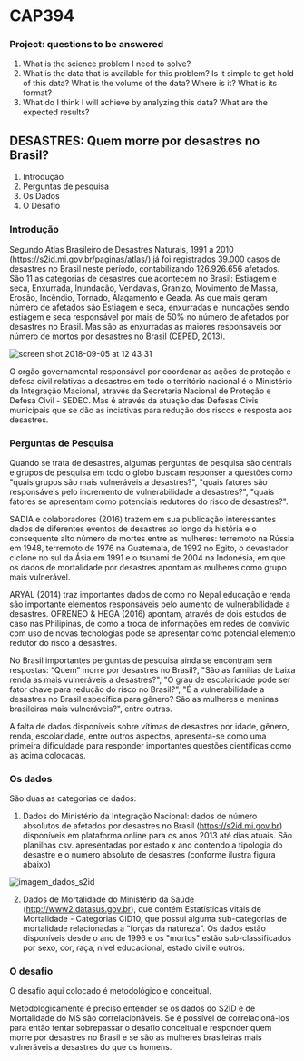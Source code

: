 # CAP394
### Project: questions to be answered

1. What is the science problem I need to solve?
2. What is the data that is available for this problem? Is it simple to get hold of this data? What is the volume of the data? Where is it? What is its format?
3. What do I think I will achieve by analyzing this data? What are the expected results?


## DESASTRES: Quem morre por desastres no Brasil?
1. Introdução
1. Perguntas de pesquisa
1. Os Dados
1. O Desafio

### Introdução
Segundo Atlas Brasileiro de Desastres Naturais, 1991 a 2010 (https://s2id.mi.gov.br/paginas/atlas/) já foi registrados 39.000 casos de desastres no Brasil neste período, contabilizando 126.926.656 afetados.
São 11 as categorias de desastres que acontecem no Brasil: Estiagem e seca, Enxurrada, Inundação, Vendavais, Granizo, Movimento de Massa, Erosão, Incêndio, Tornado, Alagamento e Geada. As que mais geram número de afetados são Estiagem e seca, enxurradas e inundações sendo estiagem e seca responsável por mais de 50% no número de afetados por desastres no Brasil. Mas são as enxurradas as maiores responsáveis por número de mortos por desastres no Brasil (CEPED, 2013).

![screen shot 2018-09-05 at 12 43 31](https://user-images.githubusercontent.com/42258127/45104925-804aae00-b109-11e8-9379-d117350fd317.png)

O orgão governamental responsável por coordenar as ações de proteção e defesa civil relativas a desastres em todo o território nacional é o Ministério da Integração Macional, através da Secretaria Nacional de Proteção e Defesa Civil - SEDEC. Mas é através da atuação das Defesas Civis municipais que se dão as inciativas para redução dos riscos e resposta aos desastres. 

### Perguntas de Pesquisa
Quando se trata de desastres, algumas perguntas de pesquisa são centrais e grupos de pesquisa em todo o globo buscam responser a questões como "quais grupos são mais vulneráveis a desastres?", "quais fatores são responsáveis pelo incremento de vulnerabilidade a desastres?", "quais fatores se apresentam como potenciais redutores do risco de desastres?".

SADIA e colaboradores (2016) trazem em sua publicação interessantes dados de diferentes eventos de desastres ao longo da história e o consequente alto número de mortes entre as mulheres: terremoto na Rússia em 1948, terremoto de 1976 na Guatemala, de 1992 no Egito, o devastador ciclone no sul da Ásia em 1991 e o tsunami de 2004 na Indonésia, em que os dados de mortalidade por desastres apontam as mulheres como grupo mais vulnerável.

ARYAL (2014) traz importantes dados de como no Nepal educação e renda são importante elementos responsáveis pelo aumento de vulnerabilidade a desastres. OFRENEO & HEGA (2016) apontam, através de dois estudos de caso nas Philipinas, de como a troca de informações em redes de convivio com uso de novas tecnologias pode se apresentar como potencial elemento redutor do risco a desastres.

No Brasil importantes perguntas de pesquisa ainda se encontram sem respostas: “Quem” morre por desastres no Brasil?, "São as familias de baixa renda as mais vulneráveis a desastres?", "O grau de escolaridade pode ser fator chave para redução do risco no Brasil?", "É a vulnerabilidade a desastres no Brasil específica para gênero? São as mulheres e meninas brasileiras mais vulneráveis?", entre outras.

A falta de dados disponíveis sobre vítimas de desastres por idade, gênero, renda, escolaridade, entre outros aspectos, apresenta-se como uma primeira dificuldade para responder importantes questões científicas como as acima colocadas.

### Os dados

São duas as categorias de dados:
1. Dados do Ministério da Integração Nacional: dados de número absolutos de afetados por desastres no Brasil (https://s2id.mi.gov.br) disponíveis em plataforma online para os anos 2013 até dias atuais. São planilhas csv. apresentadas por estado x ano contendo a tipologia do desastre e o numero absoluto de desastres (conforme ilustra figura abaixo)

![imagem_dados_s2id](https://user-images.githubusercontent.com/42258127/45462599-f6897a80-b6de-11e8-9199-2f894c6f72a4.png)

2. Dados de Mortalidade do Ministério da Saúde (http://www2.datasus.gov.br), que contém Estatísticas vitais de Mortalidade - Categorias CID10, que possui alguma sub-categorias de mortalidade relacionadas a “forças da natureza”. Os dados estão disponíveis desde o ano de 1996 e os "mortos" estão sub-classificados por sexo, cor, raça, nível educacional, estado civil e outros.

### O desafio

O desafio aqui colocado é metodológico e conceitual.

Metodologicamente é preciso entender se os dados do S2ID e de Mortalidade do MS são correlacionáveis. Se é possível de correlacioná-los para então tentar sobrepassar o desafio conceitual e responder quem morre por desastres  no Brasil e se são as mulheres brasileiras mais vulneráveis a desastres do que os homens.


